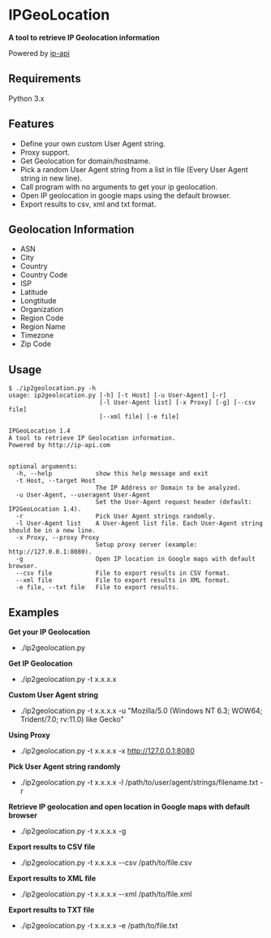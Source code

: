 # IPGeoLocation

**A tool to retrieve IP Geolocation information**

Powered by [ip-api](http://ip-api.com/docs/)


**Requirements**
---
Python 3.x


**Features**
---
* Define your own custom User Agent string.
* Proxy support.
* Get Geolocation for domain/hostname.
* Pick a random User Agent string from a list in file (Every User Agent string in new line).
* Call program with no arguments to get your ip geolocation.
* Open IP geolocation in google maps using the default browser.
* Export results to csv, xml and txt format.


**Geolocation Information**
---
* ASN
* City
* Country
* Country Code
* ISP
* Latitude
* Longtitude
* Organization
* Region Code
* Region Name
* Timezone
* Zip Code


**Usage**
---
```
$ ./ip2geolocation.py -h 
usage: ip2geolocation.py [-h] [-t Host] [-u User-Agent] [-r]
                         [-l User-Agent list] [-x Proxy] [-g] [--csv file]
                         [--xml file] [-e file]

IPGeoLocation 1.4
A tool to retrieve IP Geolocation information.
Powered by http://ip-api.com


optional arguments:
  -h, --help            show this help message and exit
  -t Host, --target Host
                        The IP Address or Domain to be analyzed.
  -u User-Agent, --useragent User-Agent
                        Set the User-Agent request header (default: IP2GeoLocation 1.4).
  -r                    Pick User Agent strings randomly.
  -l User-Agent list    A User-Agent list file. Each User-Agent string should be in a new line.
  -x Proxy, --proxy Proxy
                        Setup proxy server (example: http://127.0.0.1:8080).
  -g                    Open IP location in Google maps with default browser.
  --csv file            File to export results in CSV format.
  --xml file            File to export results in XML format.
  -e file, --txt file   File to export results.
```
  

**Examples**
---
**Get your IP Geolocation**
* ./ip2geolocation.py

**Get IP Geolocation**
* ./ip2geolocation.py -t x.x.x.x

**Custom User Agent string** 
* ./ip2geolocation.py -t x.x.x.x -u "Mozilla/5.0 (Windows NT 6.3; WOW64; Trident/7.0; rv:11.0) like Gecko"

**Using Proxy**
* ./ip2geolocation.py -t x.x.x.x -x http://127.0.0.1:8080

**Pick User Agent string randomly**
* ./ip2geolocation.py -t x.x.x.x -l /path/to/user/agent/strings/filename.txt -r 

**Retrieve IP geolocation and open location in Google maps with default browser**
* ./ip2geolocation.py -t x.x.x.x -g

**Export results to CSV file**
* ./ip2geolocation.py -t x.x.x.x --csv /path/to/file.csv

**Export results to XML file**
* ./ip2geolocation.py -t x.x.x.x --xml /path/to/file.xml

**Export results to TXT file**
* ./ip2geolocation.py -t x.x.x.x -e /path/to/file.txt
